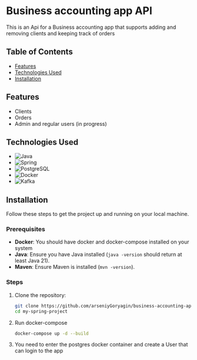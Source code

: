 # Business accounting app API

This is an Api for a Business accounting app that supports adding and removing clients and keeping track of orders

## Table of Contents

- [Features](#features)
- [Technologies Used](#technologies-used)
- [Installation](#installation)

## Features

- Clients
- Orders
- Admin and regular users (in progress)


## Technologies Used

- ![Java](https://img.shields.io/badge/Java-ED8B00?style=for-the-badge&logo=java&logoColor=white) 
- ![Spring](https://img.shields.io/badge/Spring-6DB33F?style=for-the-badge&logo=spring&logoColor=white) 
- ![PostgreSQL](https://img.shields.io/badge/PostgreSQL-316192?style=for-the-badge&logo=postgresql&logoColor=white) 
- ![Docker](https://img.shields.io/badge/Docker-2CA5E0?style=for-the-badge&logo=docker&logoColor=white) 
- ![Kafka](https://img.shields.io/badge/Apache%20Kafka-231F20?style=for-the-badge&logo=apachekafka&logoColor=white) 
## Installation

Follow these steps to get the project up and running on your local machine.

### Prerequisites
- **Docker**: You should have docker and docker-compose installed on your system
- **Java**: Ensure you have Java installed (`java -version` should return at least Java 21).
- **Maven**: Ensure Maven is installed (`mvn -version`).


### Steps

1. Clone the repository:
   ```sh
   git clone https://github.com/arseniyGoryagin/business-accounting-app.git
   cd my-spring-project
2. Run docker-compose
     ```sh
    docker-compose up -d --build
3. You need to enter the postgres docker container and create a User that can login to the app
     

